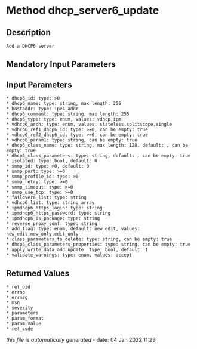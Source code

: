 # Method dhcp_server6_update

## Description
	Add a DHCP6 server

## Mandatory Input Parameters

## Input Parameters
	* dhcp6_id: type: >0
	* dhcp6_name: type: string, max length: 255
	* hostaddr: type: ipv4_addr
	* dhcp6_comment: type: string, max length: 255
	* dhcp6_type: type: enum, values: vdhcp,ipm
	* vdhcp6_arch: type: enum, values: stateless,splitscope,single
	* vdhcp6_ref1_dhcp6_id: type: >=0, can be empty: true
	* vdhcp6_ref2_dhcp6_id: type: >=0, can be empty: true
	* vdhcp6_param1: type: string, can be empty: true
	* dhcp6_class_name: type: string, max length: 128, default: , can be empty: true
	* dhcp6_class_parameters: type: string, default: , can be empty: true
	* isolated: type: bool, default: 0
	* snmp_id: type: >0, default: 0
	* snmp_port: type: >=0
	* snmp_profile_id: type: >0
	* snmp_retry: type: >=0
	* snmp_timeout: type: >=0
	* snmp_use_tcp: type: >=0
	* failover6_list: type: string
	* vdhcp6_list: type: string_array
	* ipmdhcp6_https_login: type: string
	* ipmdhcp6_https_password: type: string
	* ipmdhcp6_is_package: type: string
	* reverse_proxy_conf: type: string
	* add_flag: type: enum, default: new_edit, values: new_edit,new_only,edit_only
	* class_parameters_to_delete: type: string, can be empty: true
	* dhcp6_class_parameters_properties: type: string, can be empty: true
	* apply_write_data_add_update: type: bool, default: 1
	* validate_warnings: type: enum, values: accept

## Returned Values
	* ret_oid
	* errno
	* errmsg
	* msg
	* severity
	* parameters
	* param_format
	* param_value
	* ret_code


*this file is automatically generated* - date: 04 Jan 2022 11:29
